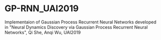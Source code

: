 # GP-RNN_UAI2019
Implementaion of Gaussian Process Recurrent Neural Networks  developed in "Neural Dynamics Discovery via Gaussian Process Recurrent Neural Networks", Qi She, Anqi Wu, UAI2019
